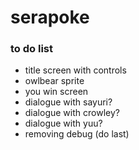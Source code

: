 # serapoke
### to do list
- title screen with controls
- owlbear sprite
- you win screen
- dialogue with sayuri?
- dialogue with crowley?
- dialogue with yuu?
- removing debug (do last)